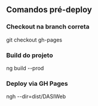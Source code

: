 ## Comandos pré-deploy
### Checkout na branch correta
git checkout gh-pages

### Build do projeto
ng build --prod

### Deploy via GH Pages
ngh --dir=dist/DASIWeb